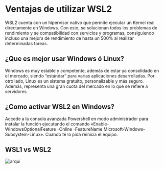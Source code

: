 # __Ventajas de utilizar WSL2__
WSL2 cuenta con un hipervisor nativo que permite ejecutar un Kernel real directamente en Windows. Con esto, se solucionan todos los problemas de rendimiento y se compatibilidad con servicios y programas, consiguiendo incluso una mejora de rendimiento de hasta un 500% al realizar determinadas tareas.

## __¿Que es mejor usar Windows ó Linux?__

Windows es muy estable y competente, además de estar ya consolidado en el mercado, siendo “estándar” para varias aplicaciones desarrolladas. Por otro lado, Linux es un sistema gratuito, personalizable y más seguro. Además, representa una gran cuota del mercado en lo que se refiere a servidores.

## __¿Como activar WSL2 en Windows?__
Accede a la consola avanzada Powershell en modo administrador para instalar la función ejecutando el comando «Enable-WindowsOptionalFeature -Online -FeatureName Microsoft-Windows-Subsystem-Linux». Cuando te lo pida reinicia el equipo.

## __WSL1 vs WSL2__

![arqui](https://static.platzi.com/media/user_upload/WSL1%20VS%20WSL2-bc68cdd5-1d6a-403d-9e87-7c19219dd93c.jpg)

